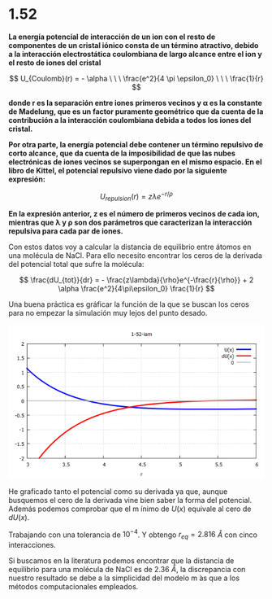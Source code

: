 # 1.52
**La energía potencial de interacción de un ion con el resto de componentes de un cristal iónico consta de un término atractivo, debido a la interacción electrostática coulombiana de largo alcance entre el ion y el resto de iones del cristal**

$$ U_{Coulomb}(r) = - \alpha  \ \ \ \frac{e^2}{4 \pi \epsilon_0} \ \ \ \frac{1}{r} $$

**donde r es la separación entre iones primeros vecinos y α es la constante de Madelung, que es un factor puramente geométrico que da cuenta de la contribución a la interacción coulombiana debida a todos los iones del cristal.**

**Por otra parte, la energía potencial debe contener un término repulsivo de corto alcance, que da cuenta de la imposibilidad de que las nubes electrónicas de iones vecinos se superpongan en el mismo espacio. En el libro de Kittel, el potencial repulsivo viene dado por la siguiente expresión:**

$$ U_{repulsion} (r) = z \lambda e^{-r/\rho} $$

**En la expresión anterior, z es el número de primeros vecinos de cada ion, mientras que λ y ρ son dos parámetros que caracterizan la interacción repulsiva para cada par de iones.**

Con estos datos voy a calcular la distancia de equilibrio entre átomos en una molécula de NaCl. Para ello necesito encontrar los ceros de la derivada del potencial total que sufre la molécula:

$$ \frac{dU_{tot}}{dr} = - \frac{z\lambda}{\rho}e^{-\frac{r}{\rho}} + 2 \alpha \frac{e^2}{4\pi\epsilon_0} \frac{1}{r} $$

Una buena práctica es gráficar la función de la que se buscan los ceros para no empezar la simulación muy lejos del punto desado. 

![alt text][logo]

[logo]:https://github.com/Olinty-3/Computational-physic/blob/main/1-52-iam/1-52-iam.png

He graficado tanto el potencial como su derivada ya que, aunque busquemos el cero de la derivada vine bien saber la forma del potencial. Además podemos comprobar que el m ínimo de $U(x)$ equivale al cero de $dU(x)$.

Trabajando con una tolerancia de $10^{-4}$. Y obtengo $r_{eq} = 2.816$ $\mathring{A}$ con cinco interacciones. 

Si buscamos en la literatura podemos encontrar que la distancia de equilibrio para una molécula de NaCl es de 2.36 $\mathring{A}$,  la discrepancia con nuestro resultado se debe a la simplicidad del modelo m ́as que a los métodos computacionales empleados.
